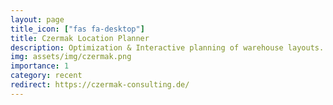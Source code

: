 ```yaml
---
layout: page
title_icon: ["fas fa-desktop"]
title: Czermak Location Planner
description: Optimization & Interactive planning of warehouse layouts. On-site migration tools.
img: assets/img/czermak.png
importance: 1
category: recent
redirect: https://czermak-consulting.de/
---
```

